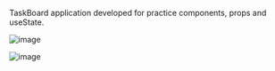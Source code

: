 TaskBoard application developed for practice components, props and useState.


![image](https://github.com/user-attachments/assets/50423dd8-441d-4dab-be73-695d39195ee7)



![image](https://github.com/user-attachments/assets/bb1d4633-2cae-4848-97aa-c4ced28273ca)
